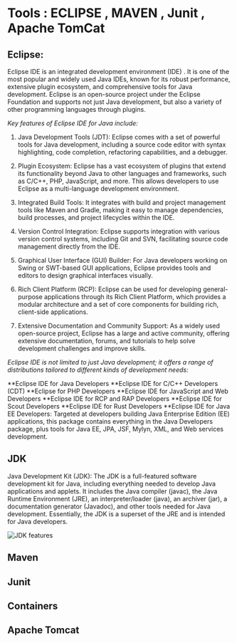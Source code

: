 # Tools : ECLIPSE , MAVEN , Junit , Apache TomCat
## Eclipse:

Eclipse IDE is an integrated development environment (IDE) . It is one of the most popular and widely used Java IDEs, known for its robust performance, extensive plugin ecosystem, and comprehensive tools for Java development. Eclipse is an open-source project under the Eclipse Foundation and supports not just Java development, but also a variety of other programming languages through plugins.

*Key features of Eclipse IDE for Java include:*

1. Java Development Tools (JDT): Eclipse comes with a set of powerful tools for Java development, including a source code editor with syntax highlighting, code completion, refactoring capabilities, and a debugger.

2. Plugin Ecosystem: Eclipse has a vast ecosystem of plugins that extend its functionality beyond Java to other languages and frameworks, such as C/C++, PHP, JavaScript, and more. This allows developers to use Eclipse as a multi-language development environment.

3. Integrated Build Tools: It integrates with build and project management tools like Maven and Gradle, making it easy to manage dependencies, build processes, and project lifecycles within the IDE.

4. Version Control Integration: Eclipse supports integration with various version control systems, including Git and SVN, facilitating source code management directly from the IDE.

5. Graphical User Interface (GUI) Builder: For Java developers working on Swing or SWT-based GUI applications, Eclipse provides tools and editors to design graphical interfaces visually.

6. Rich Client Platform (RCP): Eclipse can be used for developing general-purpose applications through its Rich Client Platform, which provides a modular architecture and a set of core components for building rich, client-side applications.

7. Extensive Documentation and Community Support: As a widely used open-source project, Eclipse has a large and active community, offering extensive documentation, forums, and tutorials to help solve development challenges and improve skills.

*Eclipse IDE is not limited to just Java development; it offers a range of distributions tailored to different kinds of development needs:*

**Eclipse IDE for Java Developers
**Eclipse IDE for C/C++ Developers (CDT)
**Eclipse for PHP Developers
**Eclipse IDE for JavaScript and Web Developers
**Eclipse IDE for RCP and RAP Developers
**Eclipse IDE for Scout Developers
**Eclipse IDE for Rust Developers
**Eclipse IDE for Java EE Developers: Targeted at developers building Java Enterprise Edition (EE) applications, this package contains everything in the Java Developers package, plus tools for Java EE, JPA, JSF, Mylyn, XML, and Web services development.


## JDK 
Java Development Kit (JDK): The JDK is a full-featured software development kit for Java, including everything needed to develop Java applications and applets. It includes the Java compiler (javac), the Java Runtime Environment (JRE), an interpreter/loader (java), an archiver (jar), a documentation generator (Javadoc), and other tools needed for Java development. Essentially, the JDK is a superset of the JRE and is intended for Java developers.

![ JDK features ](D:\SIG2\S4_2024\JEE\Learning_Journey\Day2\jdk-jre-jdt-jvm.png "JDK features")

## Maven
## Junit 
## Containers
## Apache Tomcat 
